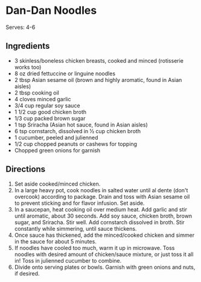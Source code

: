 # Dan-Dan Noodles

Serves: 4-6

## Ingredients

* 3 skinless/boneless chicken breasts, cooked and minced (rotisserie works too)
* 8 oz dried fettuccine or linguine noodles
* 2 tbsp Asian sesame oil (brown and highly aromatic, found in Asian aisles)
* 2 tbsp cooking oil
* 4 cloves minced garlic
* 3/4 cup regular soy sauce
* 1 1/2 cup good chicken broth
* 1/3 cup packed brown sugar
* 1 tsp Sriracha (Asian hot sauce, found in Asian aisles)
* 6 tsp cornstarch, dissolved in 1⁄2 cup chicken broth
* 1 cucumber, peeled and julienned
* 1/2 cup chopped peanuts or cashews for topping
* Chopped green onions for garnish

## Directions

1. Set aside cooked/minced chicken.
2. In a large heavy pot, cook noodles in salted water until al dente (don't over­cook) according to package. Drain and toss with Asian sesame oil to prevent sticking and for flavor infusion. Set aside.
3. In a saucepan, heat cooking oil over medium heat. Add garlic and stir until aromatic, about 30 seconds. Add soy sauce, chicken broth, brown sugar, and Sriracha. Stir well. Add cornstarch dissolved in broth. Stir constantly while simmering, until sauce thickens.
4. Once sauce has thickened, add the minced/cooked chicken and simmer in the sauce for about 5 minutes.
5. If noodles have cooled too much, warm it up in microwave. Toss noodles with desired amount of chicken/sauce mixture, or just toss it all in! Toss in julienned cucumber to combine.
6. Divide onto serving plates or bowls. Garnish with green onions and nuts, if desired.
